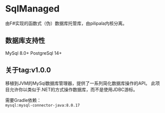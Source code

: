 # SqlManaged

由F#实现的函数式（伪）数据库托管库，由pilipala内核分离。

## 数据库支持性

MySql 8.0+
PostgreSql 14+

## 关于tag:v1.0.0

移植到JVM的MySql数据库管理器，提供了一系列简化数据库操作的API。
此项目允许你以类似于.NET的方式操作数据库，而不是使用JDBC游标。

需要Gradle依赖：  
`mysql:mysql-connector-java:8.0.17`
